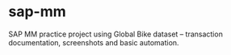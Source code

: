# sap-mm
SAP MM practice project using Global Bike dataset – transaction documentation, screenshots and basic automation.
